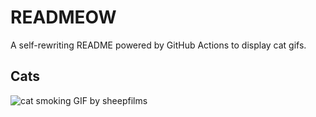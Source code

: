 # READMEOW

A self-rewriting README powered by GitHub Actions to display cat gifs.

## Cats

![cat smoking GIF by sheepfilms](https://media1.giphy.com/media/l0ExdMHUDKteztyfe/200.gif?cid=9acd02dazzl13w09nkcnnh2gkzwol2pbgwbp0peq2d1408yo&ep=v1_gifs_search&rid=200.gif&ct=g)
